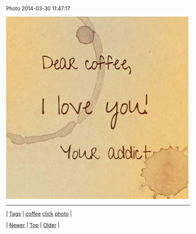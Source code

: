 <!--
title: Photo 2014-03-30 11
date: 2020-06-28T15:27:00.278Z
tags: coffee, click, photo
-->


Photo 2014-03-30 11:47:17

![](81172180471-0.jpg)

<!--BOTTOM-POST-NAVIGATION-->
---

| [Tags](tags.md) | [coffee](tag-coffee.md) [click](tag-click.md) [photo](tag-photo.md) |

| [Newer](81008836402.md) | [Top](index.md) | [Older](81183954020.md) |